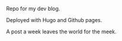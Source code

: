 Repo for my dev blog.

Deployed with Hugo and Github pages.

A post a week leaves the world for the meek.
